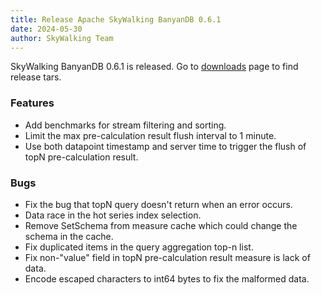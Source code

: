 ```yaml
---
title: Release Apache SkyWalking BanyanDB 0.6.1
date: 2024-05-30
author: SkyWalking Team
---
```


SkyWalking BanyanDB 0.6.1 is released. Go to [downloads](/downloads) page to find release tars.

### Features

- Add benchmarks for stream filtering and sorting.
- Limit the max pre-calculation result flush interval to 1 minute.
- Use both datapoint timestamp and server time to trigger the flush of topN pre-calculation result.

### Bugs

- Fix the bug that topN query doesn't return when an error occurs.
- Data race in the hot series index selection.
- Remove SetSchema from measure cache which could change the schema in the cache.
- Fix duplicated items in the query aggregation top-n list.
- Fix non-"value" field in topN pre-calculation result measure is lack of data.
- Encode escaped characters to int64 bytes to fix the malformed data.
